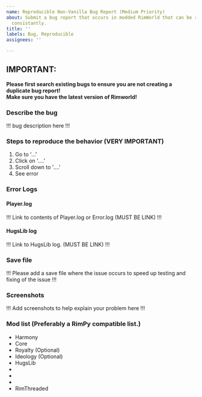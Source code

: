 ```yaml
---
name: Reproducible Non-Vanilla Bug Report (Medium Priority)
about: Submit a bug report that occurs in modded RimWorld that can be reproduced fairly
  consistantly.
title: ''
labels: Bug, Reproducible
assignees: ''

---
```


## **IMPORTANT:**  
**Please first search existing bugs to ensure you are not creating a duplicate bug report!**   
**Make sure you have the latest version of Rimworld!**  

### **Describe the bug**
!!! bug description here !!!

### **Steps to reproduce the behavior (VERY IMPORTANT)**
1. Go to '...'
2. Click on '....'
3. Scroll down to '....'
4. See error

### **Error Logs**
#### **Player.log**
!!! Link to contents of Player.log or Error.log (MUST BE LINK) !!!  
#### **HugsLib log**
!!! Link to HugsLib log. (MUST BE LINK) !!!

### **Save file**
!!! Please add a save file where the issue occurs to speed up testing and fixing of the issue !!!

### **Screenshots**
!!! Add screenshots to help explain your problem here !!!

### **Mod list (Preferably a RimPy compatible list.)**
* Harmony
* Core
* Royalty (Optional)
* Ideology (Optional)
* HugsLib
*
*
*
* RimThreaded
